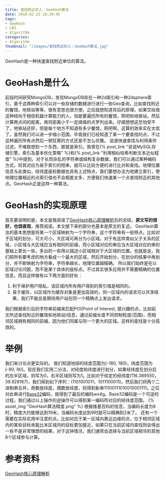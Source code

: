 ```yaml
---
title: 查找附近的人：GeoHash算法
date: 2018-02-25 20:20:45
tags:
- GeoHash
- LBS
- Algorithm
categories:
- Algorithm
thumbnail: "/images/查找附近的人：GeoHash算法.jpg"
---
```

GeoHash是一种快速查找附近单位的算法。

# GeoHash是什么
前段时间研究MongoDB，发现MongoDB存在一种2d索引和一种2dsphere索引，基于这两种索引可以对一些存储的数据进行进行一些Geo查询，比如查找附近的餐馆，地铁站等等，很有意思也很方便。之后就想知道背后的原理，如果交给我这种倾向于相信机器计算能力的人，怕是要遍历所有的餐馆，网吧和地铁站，然后计算两点间的距离，再将距离小于一定阈值的点罗列出来。仔细想想这恐怕受不了，地铁站还好，但是每个地方不知道有多少餐馆，网吧啊，这算的效率实在太低了。虽然我们可以进一步缩小范围，毕竟我们已经知道了某一个要查找的点，不过这种遍历所有点然后一顿狂算的方式还是不怎么优雅。
说道快速查找与利用条件过滤，不难联想到一个东西，那就是索引。我曾在{% post_link "说说MySQL存储引擎，索引及基本优化策略" %}和{% post_link "利用相似哈希判断文本近似程度" %}中提到，对于长而杂乱的字符串或结构复杂数据，我们可以通过某种编码方式，将其对应为易于索引的短串，就可以比较方便的进行比对和查找。地理位置信息与此类似，经纬度座标数据也具有上述特点，我们要想办法为他建立索引，使地理位置相近的点索引值也不会相差太多，方便我们快速某一个点查找附近的其他点。GeoHash正是这样一种算法。

# GeoHash的实现原理
首先要说明的是，本文是我阅读了[GeoHash核心原理解析](http://www.cnblogs.com/LBSer/p/3310455.html)后的总结，**原文写的很好，也很直观**，推荐阅读。本文接下来的部分也基本是原文的复述。
GeoHash算法的基本思想是将某一个区域映射为一个字符串，这个字符串有一些特点。比如对于区域的划分，可大可小，大区域可再分为小区域。对于有这样类似父子关系的区域，小区域与大区域应当有相同的前缀，而小区域对应的串应当大区域对应的串的基础上更长一些，多出的一些用以描述小区域相对于大区域的位置。也就是说，我们把所有要考虑的地方看成一个最大的区域，然后开始划分，在划分的结果中再划分，并不断映射为字符串，字符串越长，地理位置越精确。
所以我们始终是在以区域讨论问题，而不是某个具体的座标点。不过其实很多应用并不需要精确的位置信息，而且这样做有以下两方面的好处：
1. 利于保护用户隐私，该区域内所有用户得到的索引值是相同的。
2. 易于缓存，以区域作为缓存对象是更加高效的，同一区域内的请求可以共享结果，我们不能总是期待用户站在同一个精确点上发出请求。

我们根据索引后的字符串前缀来匹配POI(Point of Interest, 感兴趣的点，比如前文所述查找附近的餐馆和地铁站)信息，通过前缀长度不同控制粒度(范围)，而相邻区域拥有相同的前缀，因为他们同属与同一个更大的区域。这样的查找是十分高效的。

# 举例
我们来讨论点更实际的。
我们知道地球的经度范围为[-180, 180)，纬度范围为[-90, 90]。现在我们实用二分法，对经度和纬度进行划分，如果经纬度在划分后的左半区域，则写为0，右半区域则写为1。比如对于给定的经纬度(116.389550， 39.928167)，我们得到如下序列：(1101001011，1011100011)。然后我们将两个二进制串合并，奇数放纬度，偶数放经度，则得到新串11100111010010001111。之后对此串进行[Base32](https://en.wikipedia.org/wiki/Base32)编码，就得到了最后的编码wx4g。Base32编码是一个可逆的过程，我们通过以上操作的逆操作可以得到某一编码所对应的经纬度范围。
{% asset_img "GeoHash算法精度.png" %}
根据维基百科的信息，当编码长度为8时，精度大约能够达到19米，当编码长度达到9时就可以精确到2米了。
还有一个需要在实际实用中注意的点。比如对应于某一区域内靠近边缘的点，位于相邻区域内的某些目标肯能比本区域内的目标更加接近，如果只在当前区域内查找则会得出一些不是非常理想的结果，对于这钟情况，我们通常会选择与当前区域相邻的其他8个区域参与计算。

# 参考资料
[GeoHash核心原理解析](http://www.cnblogs.com/LBSer/p/3310455.html)
